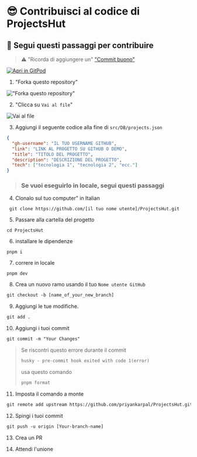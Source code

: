 # 😎 Contribuisci al codice di ProjectsHut

## 🧐 Segui questi passaggi per contribuire

> ⚠️ "Ricorda di aggiungere un" ["Commit buono"](https://twitter.com/Priyankarpal/status/1638403157863673859)

[![Apri in GitPod](https://gitpod.io/button/open-in-gitpod.svg)](https://gitpod.io/#https://github.com/priyankarpal/ProjectsHut)

1. "Forka questo repository"

![ "Forka questo repository"](https://user-images.githubusercontent.com/88102392/226444075-7d7d28b5-8d88-459a-bb82-38a3f64aaf28.png)

2. "Clicca su `Vai al file`"

![ Vai al file](https://user-images.githubusercontent.com/88102392/226444608-12a2abb9-436c-4843-8893-49029cb4c033.png)

3. Aggiungi il seguente codice alla fine di `src/DB/projects.json`

```json
{
  "gh-username": "IL TUO USERNAME GITHUB",
  "link": "LINK AL PROGETTO SU GITHUB O DEMO",
  "title": "TITOLO DEL PROGETTO",
  "description": "DESCRIZIONE DEL PROGETTO",
  "tech": ["tecnologia 1", "tecnologia 2", "ecc."]
}
```

> ### Se vuoi eseguirlo in locale, segui questi passaggi

4.  Clonalo sul tuo computer" in Italian

```
 git clone https://github.com/[il tuo nome utente]/ProjectsHut.git
```

5.  Passare alla cartella del progetto

```
cd ProjectsHut
```

6.  installare le dipendenze

```
pnpm i
```

7.  correre in locale

```
pnpm dev
```

8.  Crea un nuovo ramo usando il tuo `Nome utente GitHub`

```diff
git checkout -b [name_of_your_new_branch]
```

9. Aggiungi le tue modifiche.

```diff
git add .
```

10. Aggiungi i tuoi commit

```diff
git commit -m "Your Changes"
```

> Se riscontri questo errore durante il commit
>
> ```diff
> husky - pre-commit hook exited with code 1(error)
> ```
>
> usa questo comando
>
> ```diff
> pnpm format
> ```

11. Imposta il comando a monte

```diff
git remote add upstream https://github.com/priyankarpal/ProjectsHut.git
```

12. Spingi i tuoi commit

```diff
git push -u origin [Your-branch-name]
```

13. Crea un PR

14. Attendi l'unione
